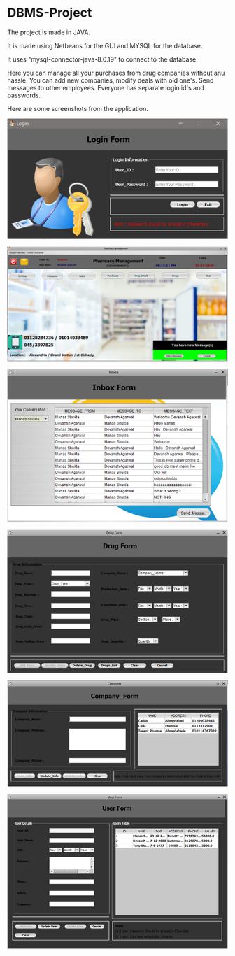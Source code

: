 # DBMS-Project

The project is made in JAVA.

It is made using Netbeans for the GUI and MYSQL for the database.

It uses "mysql-connector-java-8.0.19" to connect to the database.

Here you can manage all your purchases from drug companies without anu hassle.
You can add new companies, modify deals with old one's.
Send messages to other employees.
Everyone has separate login id's and passwords. 

Here are some screenshots from the application.

![](Screenshots/Annotation%202020-07-25%20201100.png)

![](Screenshots/Annotation%202020-07-25%20201532.png)

![](Screenshots/Annotation%202020-07-25%20201623.png)

![](Screenshots/Annotation%202020-07-25%20201702.png)

![](Screenshots/Annotation%202020-07-25%20201753.png)

![](Screenshots/Annotation%202020-07-25%20203908.png)
